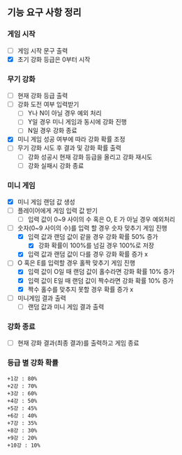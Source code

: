 ## 기능 요구 사항 정리

### 게임 시작

- [ ] 게임 시작 문구 출력
- [x] 초기 강화 등급은 0부터 시작

### 무기 강화

- [ ] 현재 강화 등급 출력
- [ ] 강화 도전 여부 입력받기
  - [ ] Y나 N이 아닐 경우 예외 처리
  - [ ] Y일 경우 미니 게임과 동시에 강화 진행
  - [ ] N일 경우 강화 종료
- [x] 미니 게임 성공 여부에 따라 강화 확률 조정
- [ ] 무기 강화 시도 후 결과 및 강화 확률 출력
  - [ ] 강화 성공시 현재 강화 등급을 올리고 강화 재시도
  - [ ] 강화 실패시 강화 종료

### 미니 게임

- [x] 미니 게임 랜덤 값 생성
- [ ] 플레이어에게 게임 입력 값 받기
  - [ ] 입력 값이 0~9 사이의 수 혹은 O, E 가 아닐 경우 예외처리
- [ ] 숫자(0~9 사이의 수)를 입력 할 경우 숫자 맞추기 게임 진행
  - [x] 입력 값과 랜덤 값이 같을 경우 강화 확률 50% 증가
    - [x] 강화 확률이 100%를 넘길 경우 100%로 저장
  - [x] 입력 값과 랜덤 값이 다를 경우 강화 확률 증가 x
- [ ] O 혹은 E를 입력할 경우 홀짝 맞추기 게임 진행
  - [x] 입력 값이 O일 때 랜덤 값이 홀수라면 강화 확률 10% 증가
  - [x] 입력 값이 E일 때 랜덤 값이 짝수라면 강화 확률 10% 증가
  - [x] 짝수 홀수를 맞추지 못할 경우 확률 증가 x
- [ ] 미니게임 결과 출력
  - [ ] 랜덤 값과 미니 게임 결과 출력

### 강화 종료

- [ ] 현재 강화 결과(최종 결과)를 출력하고 게임 종료

### 등급 별 강화 확률

```
+1강 : 80%
+2강 : 70%
+3강 : 60%
+4강 : 50%
+5강 : 45%
+6강 : 40%
+7강 : 35%
+8강 : 30%
+9강 : 20%
+10강 : 10%
```
